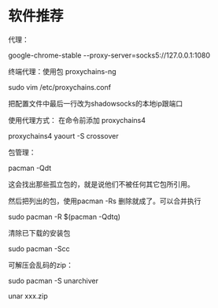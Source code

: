 # 软件推荐


代理：

google-chrome-stable --proxy-server=socks5://127.0.0.1:1080

终端代理：使用包 proxychains-ng

 sudo vim /etc/proxychains.conf

把配置文件中最后一行改为shadowsocks的本地ip跟端口


使用代理方式：
在命令前添加 proxychains4

proxychains4 yaourt -S crossover


包管理：

pacman -Qdt

这会找出那些孤立包的，就是说他们不被任何其它包所引用。 


然后把列出的包，使用pacman -Rs 删除就成了。可以合并执行

sudo pacman -R $(pacman -Qdtq)


清除已下载的安装包


sudo pacman -Scc




可解压会乱码的zip：

sudo pacman -S unarchiver

unar xxx.zip